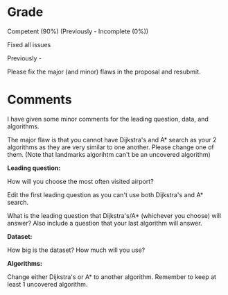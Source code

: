 # Grade

Competent (90%) (Previously - Incomplete (0%))

Fixed all issues

Previously - 

Please fix the major (and minor) flaws in the proposal and resubmit.

# Comments

I have given some minor comments for the leading question, data, and algorithms.

The major flaw is that you cannot have Dijkstra's and A* search as your 2 algorithms as they are very similar to one another. Please change one of them. (Note that landmarks algorihtm can't be an uncovered algorithm)

**Leading question:**

How will you choose the most often visited airport?

Edit the first leading question as you can't use both Dijkstra's and A* search.

What is the leading question that Dijkstra's/A* (whichever you choose) will answer? Also include a question that your last algorithm will answer.

**Dataset:** 

How big is the dataset? How much will you use?

**Algorithms:** 

Change either Dijkstra's or A* to another algorithm. Remember to keep at least 1 uncovered algorithm.
